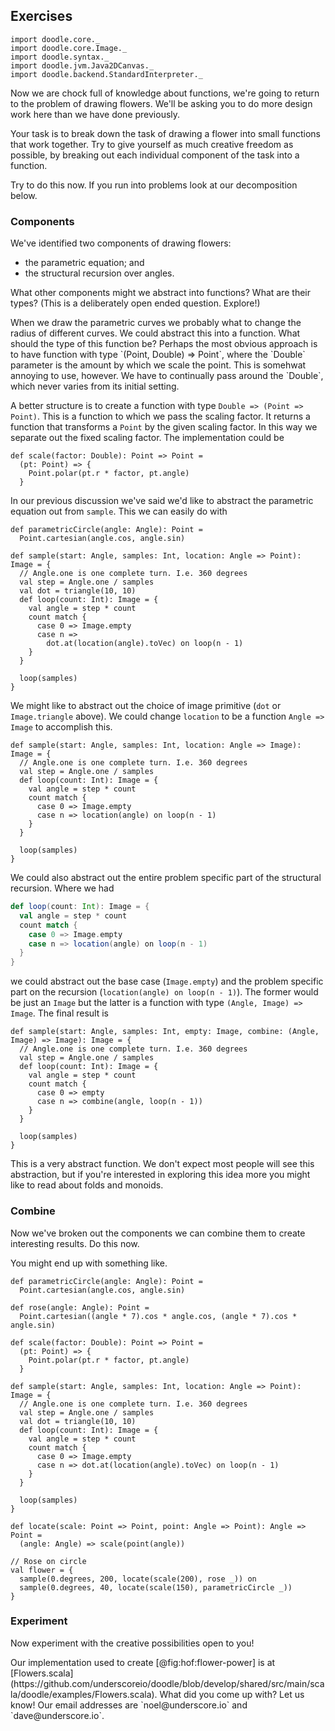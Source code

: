 ## Exercises

```tut:invisible
import doodle.core._
import doodle.core.Image._
import doodle.syntax._
import doodle.jvm.Java2DCanvas._
import doodle.backend.StandardInterpreter._
```

Now we are chock full of knowledge about functions, we're going to return to the problem of drawing flowers. 
We'll be asking you to do more design work here than we have done previously.

Your task is to break down the task of drawing a flower into small functions that work together. 
Try to give yourself as much creative freedom as possible, by breaking out each individual component of the task into a function.

Try to do this now. If you run into problems look at our decomposition below.

### Components

We've identified two components of drawing flowers:

- the parametric equation; and
- the structural recursion over angles.

What other components might we abstract into functions? What are their types? (This is a deliberately open ended question. Explore!)

<div class="solution">
When we draw the parametric curves we probably what to change the radius of different curves.
We could abstract this into a function. 
What should the type of this function be? 
Perhaps the most obvious approach is to have function with type `(Point, Double) => Point`, where the `Double` parameter is the amount by which we scale the point. 
This is somehwat annoying to use, however. We have to continually pass around the `Double`, which never varies from its initial setting. 

A better structure is to create a function with type `Double => (Point => Point)`. 
This is a function to which we pass the scaling factor. 
It returns a function that transforms a `Point` by the given scaling factor. 
In this way we separate out the fixed scaling factor. The implementation could be

```tut:silent:book
def scale(factor: Double): Point => Point = 
  (pt: Point) => {
    Point.polar(pt.r * factor, pt.angle)
  }
```

In our previous discussion we've said we'd like to abstract the parametric equation out from `sample`. 
This we can easily do with

```tut:invisible
def parametricCircle(angle: Angle): Point =
  Point.cartesian(angle.cos, angle.sin)
```

```tut:silent:book
def sample(start: Angle, samples: Int, location: Angle => Point): Image = {
  // Angle.one is one complete turn. I.e. 360 degrees
  val step = Angle.one / samples
  val dot = triangle(10, 10)
  def loop(count: Int): Image = {
    val angle = step * count
    count match {
      case 0 => Image.empty
      case n =>
        dot.at(location(angle).toVec) on loop(n - 1)
    }
  }
  
  loop(samples)
}
```

We might like to abstract out the choice of image primitive (`dot` or `Image.triangle` above). 
We could change `location` to be a function `Angle => Image` to accomplish this. 

```tut:silent:book
def sample(start: Angle, samples: Int, location: Angle => Image): Image = {
  // Angle.one is one complete turn. I.e. 360 degrees
  val step = Angle.one / samples
  def loop(count: Int): Image = {
    val angle = step * count
    count match {
      case 0 => Image.empty
      case n => location(angle) on loop(n - 1)
    }
  }
  
  loop(samples)
}
```

We could also abstract out the entire problem specific part of the structural recursion. 
Where we had

```scala
def loop(count: Int): Image = {
  val angle = step * count
  count match {
    case 0 => Image.empty
    case n => location(angle) on loop(n - 1)
  }
}
```

we could abstract out the base case (`Image.empty`) and the problem specific part on the recursion (`location(angle) on loop(n - 1)`). The former would be just an `Image` but the latter is a function with type `(Angle, Image) => Image`. The final result is

```tut:silent:book
def sample(start: Angle, samples: Int, empty: Image, combine: (Angle, Image) => Image): Image = {
  // Angle.one is one complete turn. I.e. 360 degrees
  val step = Angle.one / samples
  def loop(count: Int): Image = {
    val angle = step * count
    count match {
      case 0 => empty
      case n => combine(angle, loop(n - 1))
    }
  }
  
  loop(samples)
}
```

This is a very abstract function. We don't expect most people will see this abstraction, but if you're interested in exploring this idea more you might like to read about folds and monoids.
</div>


### Combine

Now we've broken out the components we can combine them to create interesting results. Do this now.

<div class="solution">
You might end up with something like.

```tut:silent:book
def parametricCircle(angle: Angle): Point =
  Point.cartesian(angle.cos, angle.sin)
  
def rose(angle: Angle): Point =
  Point.cartesian((angle * 7).cos * angle.cos, (angle * 7).cos * angle.sin)

def scale(factor: Double): Point => Point = 
  (pt: Point) => {
    Point.polar(pt.r * factor, pt.angle)
  }

def sample(start: Angle, samples: Int, location: Angle => Point): Image = {
  // Angle.one is one complete turn. I.e. 360 degrees
  val step = Angle.one / samples
  val dot = triangle(10, 10)
  def loop(count: Int): Image = {
    val angle = step * count
    count match {
      case 0 => Image.empty
      case n => dot.at(location(angle).toVec) on loop(n - 1)
    }
  }
  
  loop(samples)
}

def locate(scale: Point => Point, point: Angle => Point): Angle => Point =
  (angle: Angle) => scale(point(angle))

// Rose on circle
val flower = {
  sample(0.degrees, 200, locate(scale(200), rose _)) on
  sample(0.degrees, 40, locate(scale(150), parametricCircle _)) 
}
```
</div>


### Experiment

Now experiment with the creative possibilities open to you!

<div class="solution">
Our implementation used to create [@fig:hof:flower-power] is at [Flowers.scala](https://github.com/underscoreio/doodle/blob/develop/shared/src/main/scala/doodle/examples/Flowers.scala). What did you come up with? Let us know! Our email addresses are `noel@underscore.io` and `dave@underscore.io`.
</div>
